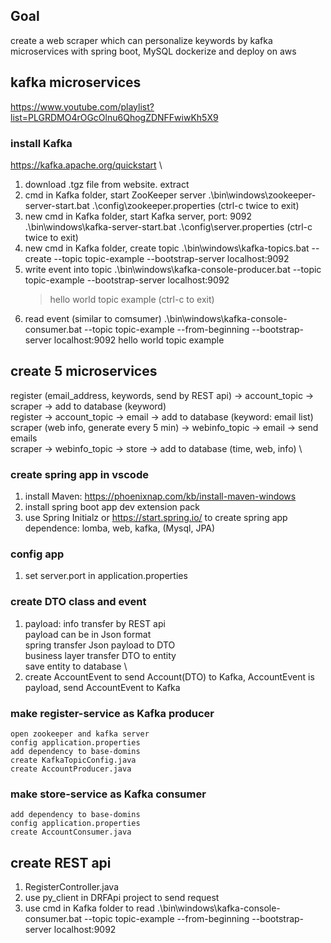 ## Goal
create a web scraper which can personalize keywords by kafka microservices with spring boot, MySQL
dockerize and deploy on aws

## kafka microservices
https://www.youtube.com/playlist?list=PLGRDMO4rOGcOlnu6QhogZDNFFwiwKh5X9

### install Kafka
https://kafka.apache.org/quickstart \
1. download .tgz file from website. extract
2. cmd in Kafka folder, start ZooKeeper server
    .\bin\windows\zookeeper-server-start.bat .\config\zookeeper.properties 
    (ctrl-c twice to exit)
3. new cmd in Kafka folder, start Kafka server, port: 9092
    .\bin\windows\kafka-server-start.bat .\config\server.properties
    (ctrl-c twice to exit)
4. new cmd in Kafka folder, create topic
    .\bin\windows\kafka-topics.bat --create --topic topic-example --bootstrap-server localhost:9092
5. write event into topic
    .\bin\windows\kafka-console-producer.bat --topic topic-example --bootstrap-server localhost:9092
    >hello world
    >topic example 
    (ctrl-c to exit)
6. read event (similar to comsumer)
    .\bin\windows\kafka-console-consumer.bat --topic topic-example --from-beginning --bootstrap-server localhost:9092
    hello world
    topic example

## create 5 microservices
register (email_address, keywords, send by REST api) -> account_topic -> scraper -> add to database (keyword) \
register -> account_topic -> email -> add to database (keyword: email list) \
scraper (web info, generate every 5 min) -> webinfo_topic -> email -> send emails \
scraper -> webinfo_topic -> store -> add to database (time, web, info) \



### create spring app in vscode
1. install Maven: https://phoenixnap.com/kb/install-maven-windows
2. install spring boot app dev extension pack
3. use Spring Initialz or https://start.spring.io/ to create spring app
    dependence: lomba, web, kafka, (Mysql, JPA)

### config app
1. set server.port in application.properties

### create DTO class and event
1. payload: info transfer by REST api \
payload can be in Json format \
spring transfer Json payload to DTO \
business layer transfer DTO to entity \
save entity to database \
2. create AccountEvent to send Account(DTO) to Kafka, AccountEvent is payload, send AccountEvent to Kafka

### make register-service as Kafka producer
    open zookeeper and kafka server
    config application.properties
    add dependency to base-domins
    create KafkaTopicConfig.java
    create AccountProducer.java

### make store-service as Kafka consumer
    add dependency to base-domins
    config application.properties
    create AccountConsumer.java

## create REST api
1. RegisterController.java
2. use py_client in DRFApi project to send request
3. use cmd in Kafka folder to read
    .\bin\windows\kafka-console-consumer.bat --topic topic-example --from-beginning --bootstrap-server localhost:9092

